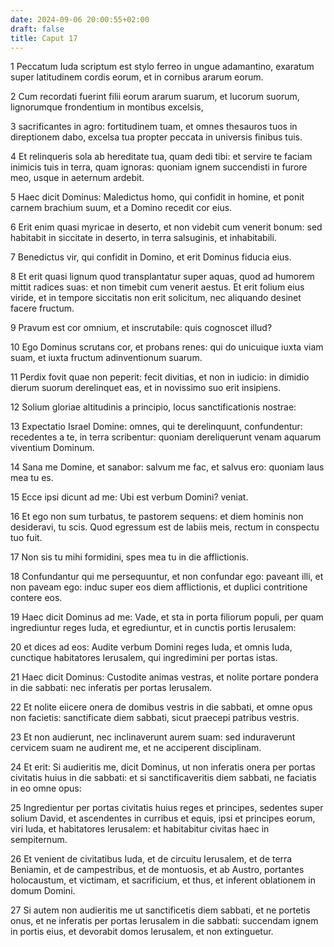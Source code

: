 ```yaml
---
date: 2024-09-06 20:00:55+02:00
draft: false
title: Caput 17
---
```





1 Peccatum Iuda scriptum est stylo ferreo in ungue adamantino, exaratum super latitudinem cordis eorum, et in cornibus ararum eorum.

2 Cum recordati fuerint filii eorum ararum suarum, et lucorum suorum, lignorumque frondentium in montibus excelsis,

3 sacrificantes in agro: fortitudinem tuam, et omnes thesauros tuos in direptionem dabo, excelsa tua propter peccata in universis finibus tuis.

4 Et relinqueris sola ab hereditate tua, quam dedi tibi: et servire te faciam inimicis tuis in terra, quam ignoras: quoniam ignem succendisti in furore meo, usque in aeternum ardebit.

5 Haec dicit Dominus: Maledictus homo, qui confidit in homine, et ponit carnem brachium suum, et a Domino recedit cor eius.

6 Erit enim quasi myricae in deserto, et non videbit cum venerit bonum: sed habitabit in siccitate in deserto, in terra salsuginis, et inhabitabili.

7 Benedictus vir, qui confidit in Domino, et erit Dominus fiducia eius.

8 Et erit quasi lignum quod transplantatur super aquas, quod ad humorem mittit radices suas: et non timebit cum venerit aestus. Et erit folium eius viride, et in tempore siccitatis non erit solicitum, nec aliquando desinet facere fructum.

9 Pravum est cor omnium, et inscrutabile: quis cognoscet illud?

10 Ego Dominus scrutans cor, et probans renes: qui do unicuique iuxta viam suam, et iuxta fructum adinventionum suarum.

11 Perdix fovit quae non peperit: fecit divitias, et non in iudicio: in dimidio dierum suorum derelinquet eas, et in novissimo suo erit insipiens.

12 Solium gloriae altitudinis a principio, locus sanctificationis nostrae:

13 Expectatio Israel Domine: omnes, qui te derelinquunt, confundentur: recedentes a te, in terra scribentur: quoniam dereliquerunt venam aquarum viventium Dominum.

14 Sana me Domine, et sanabor: salvum me fac, et salvus ero: quoniam laus mea tu es.

15 Ecce ipsi dicunt ad me: Ubi est verbum Domini? veniat.

16 Et ego non sum turbatus, te pastorem sequens: et diem hominis non desideravi, tu scis. Quod egressum est de labiis meis, rectum in conspectu tuo fuit.

17 Non sis tu mihi formidini, spes mea tu in die afflictionis.

18 Confundantur qui me persequuntur, et non confundar ego: paveant illi, et non paveam ego: induc super eos diem afflictionis, et duplici contritione contere eos.

19 Haec dicit Dominus ad me: Vade, et sta in porta filiorum populi, per quam ingrediuntur reges Iuda, et egrediuntur, et in cunctis portis Ierusalem:

20 et dices ad eos: Audite verbum Domini reges Iuda, et omnis Iuda, cunctique habitatores Ierusalem, qui ingredimini per portas istas.

21 Haec dicit Dominus: Custodite animas vestras, et nolite portare pondera in die sabbati: nec inferatis per portas Ierusalem.

22 Et nolite eiicere onera de domibus vestris in die sabbati, et omne opus non facietis: sanctificate diem sabbati, sicut praecepi patribus vestris.

23 Et non audierunt, nec inclinaverunt aurem suam: sed induraverunt cervicem suam ne audirent me, et ne acciperent disciplinam.

24 Et erit: Si audieritis me, dicit Dominus, ut non inferatis onera per portas civitatis huius in die sabbati: et si sanctificaveritis diem sabbati, ne faciatis in eo omne opus:

25 Ingredientur per portas civitatis huius reges et principes, sedentes super solium David, et ascendentes in curribus et equis, ipsi et principes eorum, viri Iuda, et habitatores Ierusalem: et habitabitur civitas haec in sempiternum.

26 Et venient de civitatibus Iuda, et de circuitu Ierusalem, et de terra Beniamin, et de campestribus, et de montuosis, et ab Austro, portantes holocaustum, et victimam, et sacrificium, et thus, et inferent oblationem in domum Domini.

27 Si autem non audieritis me ut sanctificetis diem sabbati, et ne portetis onus, et ne inferatis per portas Ierusalem in die sabbati: succendam ignem in portis eius, et devorabit domos Ierusalem, et non extinguetur.

